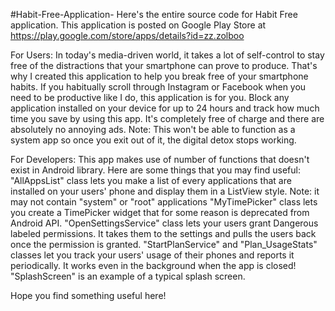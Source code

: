 #Habit-Free-Application-
Here's the entire source code for Habit Free application.
This application is posted on Google Play Store at https://play.google.com/store/apps/details?id=zz.zolboo

For Users:
In today's media-driven world, it takes a lot of self-control to stay free of the distractions 
that your smartphone can prove to produce. That's why I created this application to help you break 
free of your smartphone habits. If you habitually scroll through Instagram or Facebook when you need 
to be productive like I do, this application is for you. Block any application installed on your 
device for up to 24 hours and track how much time you save by using this app. 
It's completely free of charge and there are absolutely no annoying ads.
Note: This won't be able to function as a system app so once you exit out of it, the digital detox stops working.

For Developers:
This app makes use of number of functions that doesn't exist in Android library.
Here are some things that you may find useful:
"AllAppsList" class lets you make a list of every applications that are 
installed on your users' phone and display them in a ListView style.
Note: it may not contain "system" or "root" applications 
"MyTimePicker" class lets you create a TimePicker widget that 
for some reason is deprecated from Android API.
"OpenSettingsService" class lets your users grant Dangerous labeled permissions. It takes them
to the settings and pulls the users back once the permission is granted. 
"StartPlanService" and "Plan_UsageStats" classes let you track your users' usage
of their phones and reports it periodically. It works even in the background when 
the app is closed!
"SplashScreen" is an example of a typical splash screen.

Hope you find something useful here!
